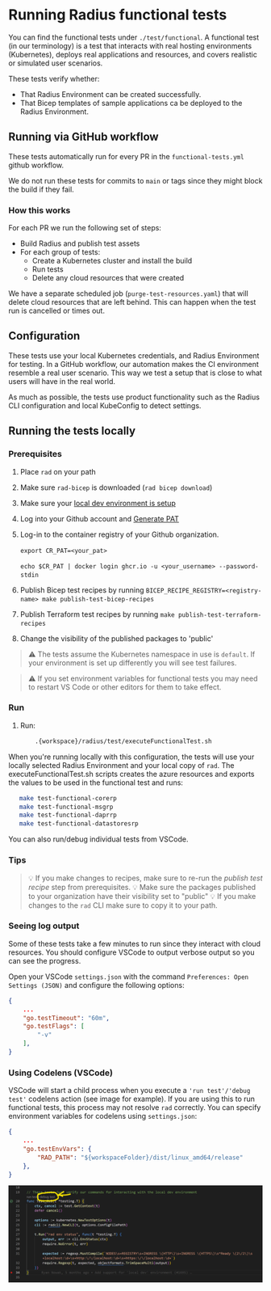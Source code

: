 # Running Radius functional tests

You can find the functional tests under `./test/functional`. A functional test (in our terminology) is a test that interacts with real hosting environments (Kubernetes), deploys real applications and resources, and covers realistic or simulated user scenarios.

These tests verify whether:

- That Radius Environment can be created successfully.
- That Bicep templates of sample applications ca be deployed to the Radius Environment.

## Running via GitHub workflow

These tests automatically run for every PR in the `functional-tests.yml` github workflow.

We do not run these tests for commits to `main` or tags since they might block the build if they fail.

### How this works

For each PR we run the following set of steps:

- Build Radius and publish test assets
- For each group of tests:
  - Create a Kubernetes cluster and install the build
  - Run tests
  - Delete any cloud resources that were created

We have a separate scheduled job (`purge-test-resources.yaml`) that will delete cloud resources that are left behind. This can happen when the test run is cancelled or times out.

## Configuration

These tests use your local Kubernetes credentials, and Radius Environment for testing. In a GitHub workflow, our automation makes the CI environment resemble a real user scenario. This way we test a setup that is close to what users will have in the real world.

As much as possible, the tests use product functionality such as the Radius CLI configuration and local KubeConfig to detect settings.

## Running the tests locally

### Prerequisites

1. Place `rad` on your path
2. Make sure `rad-bicep` is downloaded (`rad bicep download`)
3. Make sure your [local dev environment is setup](../contributing-code-control-plane/running-controlplane-locally.md)
4. Log into your Github account and [Generate PAT](https://docs.github.com/en/authentication/keeping-your-account-and-data-secure/managing-your-personal-access-tokens)
5. Log-in to the container registry of your Github organization.

   `export CR_PAT=<your_pat>`

   `echo $CR_PAT | docker login ghcr.io -u <your_username> --password-stdin`

6. Publish Bicep test recipes by running `BICEP_RECIPE_REGISTRY=<registry-name> make publish-test-bicep-recipes`
7. Publish Terraform test recipes by running `make publish-test-terraform-recipes`
8. Change the visibility of the published packages to 'public'

> ⚠️ The tests assume the Kubernetes namespace in use is `default`. If your environment is set up differently you will see
> test failures.

> ⚠️ If you set environment variables for functional tests you may need to restart VS Code or other editors for them to take effect.

### Run

1. Run:

   ```sh
       .{workspace}/radius/test/executeFunctionalTest.sh
   ```

When you're running locally with this configuration, the tests will use your locally selected Radius Environment and your local copy of `rad`. The executeFunctionalTest.sh scripts creates the azure resources and exports the values to be used in the functional test and runs:

```sh
   make test-functional-corerp
   make test-functional-msgrp
   make test-functional-daprrp
   make test-functional-datastoresrp
```

You can also run/debug individual tests from VSCode.

### Tips

> 💡 If you make changes to recipes, make sure to re-run the _publish test recipe_ step from prerequisites.
> 💡 Make sure the packages published to your organization have their visibility set to "public"
> 💡 If you make changes to the `rad` CLI make sure to copy it to your path.

### Seeing log output

Some of these tests take a few minutes to run since they interact with cloud resources. You should configure VSCode to output verbose output so you can see the progress.

Open your VSCode `settings.json` with the command `Preferences: Open Settings (JSON)` and configure the following options:

```json
{
    ...
    "go.testTimeout": "60m",
    "go.testFlags": [
        "-v"
    ],
}
```

### Using Codelens (VSCode)

VSCode will start a child process when you execute a `'run test'/'debug test'` codelens action (see image for example). If you are using this to run functional tests, this process may not resolve `rad` correctly. You can specify environment variables for codelens using `settings.json`:

```json
{
    ...
    "go.testEnvVars": {
        "RAD_PATH": "${workspaceFolder}/dist/linux_amd64/release"
    },
}
```

![Screenshot of VS Code Codelens UI](./vscode_debug_test.png)
